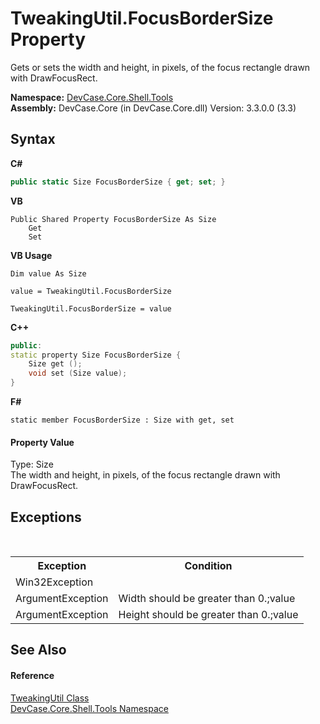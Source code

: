 # TweakingUtil.FocusBorderSize Property 
 

Gets or sets the width and height, in pixels, of the focus rectangle drawn with DrawFocusRect.

**Namespace:**&nbsp;<a href="N_DevCase_Core_Shell_Tools">DevCase.Core.Shell.Tools</a><br />**Assembly:**&nbsp;DevCase.Core (in DevCase.Core.dll) Version: 3.3.0.0 (3.3)

## Syntax

**C#**<br />
``` C#
public static Size FocusBorderSize { get; set; }
```

**VB**<br />
``` VB
Public Shared Property FocusBorderSize As Size
	Get
	Set
```

**VB Usage**<br />
``` VB Usage
Dim value As Size

value = TweakingUtil.FocusBorderSize

TweakingUtil.FocusBorderSize = value
```

**C++**<br />
``` C++
public:
static property Size FocusBorderSize {
	Size get ();
	void set (Size value);
}
```

**F#**<br />
``` F#
static member FocusBorderSize : Size with get, set

```


#### Property Value
Type: Size<br />The width and height, in pixels, of the focus rectangle drawn with DrawFocusRect.

## Exceptions
&nbsp;<table><tr><th>Exception</th><th>Condition</th></tr><tr><td>Win32Exception</td><td /></tr><tr><td>ArgumentException</td><td>Width should be greater than 0.;value</td></tr><tr><td>ArgumentException</td><td>Height should be greater than 0.;value</td></tr></table>

## See Also


#### Reference
<a href="T_DevCase_Core_Shell_Tools_TweakingUtil">TweakingUtil Class</a><br /><a href="N_DevCase_Core_Shell_Tools">DevCase.Core.Shell.Tools Namespace</a><br />